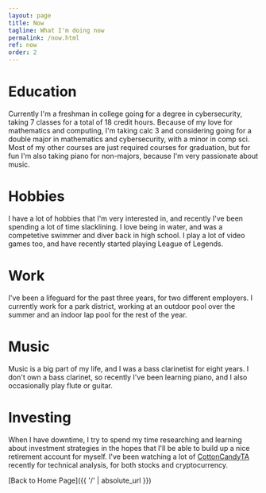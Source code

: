 ```yaml
---
layout: page
title: Now
tagline: What I'm doing now
permalink: /now.html
ref: now
order: 2
---
```


# Education
Currently I'm a freshman in college going for a degree in cybersecurity, taking 7 classes for a total of 18 credit hours. Because of my love for mathematics and computing, I'm taking calc 3 and considering going for a double major in mathematics and cybersecurity, with a minor in comp sci. Most of my other courses are just required courses for graduation, but for fun I'm also taking piano for non-majors, because I'm very passionate about music.

# Hobbies
I have a lot of hobbies that I'm very interested in, and recently I've been spending a lot of time slacklining. I love being in water, and was a competetive swimmer and diver back in high school. I play a lot of video games too, and have recently started playing League of Legends.

# Work
I've been a lifeguard for the past three years, for two different employers. I currently work for a park district, working at an outdoor pool over the summer and an indoor lap pool for the rest of the year.

# Music
Music is a big part of my life, and I was a bass clarinetist for eight years. I don't own a bass clarinet, so recently I've been learning piano, and I also occasionally play flute or guitar.

# Investing
When I have downtime, I try to spend my time researching and learning about investment strategies in the hopes that I'll be able to build up a nice retirement account for myself. I've been watching a lot of [CottonCandyTA](https://youtube.com/c/c0tt0nc4ndyTA) recently for technical analysis, for both stocks and cryptocurrency.

[Back to Home Page]({{ '/' | absolute_url }})
